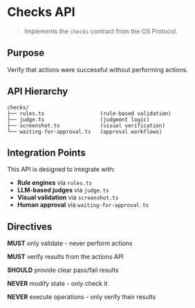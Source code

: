 # Checks API

> Implements the `checks` contract from the OS Protocol.

## Purpose

Verify that actions were successful without performing actions.

## API Hierarchy

```
checks/
├── rules.ts                  (rule-based validation)
├── judge.ts                  (judgment logic)
├── screenshot.ts             (visual verification)
└── waiting-for-approval.ts   (approval workflows)
```

## Integration Points

This API is designed to integrate with:

- **Rule engines** via `rules.ts`
- **LLM-based judges** via `judge.ts`
- **Visual validation** via `screenshot.ts`
- **Human approval** via `waiting-for-approval.ts`

## Directives

**MUST** only validate - never perform actions

**MUST** verify results from the actions API

**SHOULD** provide clear pass/fail results

**NEVER** modify state - only check it

**NEVER** execute operations - only verify their results

